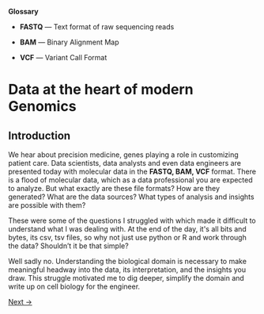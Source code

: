 <div class="sticky-glossary">

**Glossary**<br>

- **FASTQ** — Text format of raw sequencing reads<br>

- **BAM** — Binary Alignment Map<br>

- **VCF** — Variant Call Format<br>

</div>

# Data at the heart of modern Genomics
## Introduction
We hear about precision medicine, genes playing a role in customizing patient care. Data scientists, data analysts and even data engineers are presented today with molecular data in the **FASTQ, BAM, VCF** format. There is a flood of molecular data, which as a data professional you are expected to analyze. But what exactly are these file formats? How are they generated? What are the data sources? What types of analysis and insights are possible with them? 

These were some of the questions I struggled with which made it difficult to understand what I was dealing with. At the end of the day, it's all bits and bytes, its csv, tsv files, so why not just use python or R and work through the data? Shouldn’t it be that simple? 

Well sadly no. Understanding the biological domain is necessary to make meaningful headway into the data, its interpretation, and the insights you draw. This struggle motivated me to dig deeper, simplify the domain and write up on cell biology for the engineer.

[Next →](patient-to-data.md)
